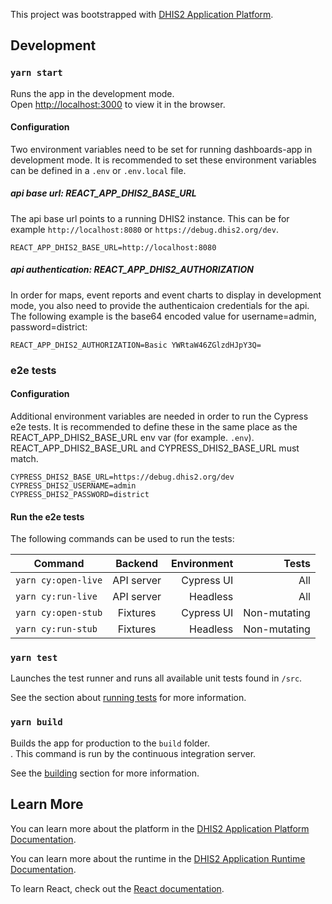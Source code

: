 This project was bootstrapped with [DHIS2 Application Platform](https://github.com/dhis2/app-platform).

## Development

### `yarn start`

Runs the app in the development mode.<br />
Open [http://localhost:3000](http://localhost:3000) to view it in the browser.

#### Configuration

Two environment variables need to be set for running dashboards-app in development mode. It is recommended to set these environment variables can be defined in a `.env` or `.env.local` file.

##### api base url: REACT_APP_DHIS2_BASE_URL

The api base url points to a running DHIS2 instance. This can be for example `http://localhost:8080` or `https://debug.dhis2.org/dev`.

```
REACT_APP_DHIS2_BASE_URL=http://localhost:8080
```

##### api authentication: REACT_APP_DHIS2_AUTHORIZATION

In order for maps, event reports and event charts to display in development mode, you also need to provide the authenticaion credentials for the api. The following example is the base64 encoded value for username=admin, password=district:

```
REACT_APP_DHIS2_AUTHORIZATION=Basic YWRtaW46ZGlzdHJpY3Q=
```

### e2e tests

#### Configuration

Additional environment variables are needed in order to run the Cypress e2e tests. It is recommended to define these in the same place as the REACT_APP_DHIS2_BASE_URL env var (for example. `.env`). REACT_APP_DHIS2_BASE_URL and CYPRESS_DHIS2_BASE_URL must match.

```
CYPRESS_DHIS2_BASE_URL=https://debug.dhis2.org/dev
CYPRESS_DHIS2_USERNAME=admin
CYPRESS_DHIS2_PASSWORD=district
```

#### Run the e2e tests

The following commands can be used to run the tests:

| Command             |  Backend   | Environment |        Tests |
| ------------------- | :--------: | ----------: | -----------: |
| `yarn cy:open-live` | API server |  Cypress UI |          All |
| `yarn cy:run-live`  | API server |    Headless |          All |
| `yarn cy:open-stub` |  Fixtures  |  Cypress UI | Non-mutating |
| `yarn cy:run-stub`  |  Fixtures  |    Headless | Non-mutating |

### `yarn test`

Launches the test runner and runs all available unit tests found in `/src`.<br />

See the section about [running tests](https://platform.dhis2.nu/#/scripts/test) for more information.

### `yarn build`

Builds the app for production to the `build` folder.<br />. This command is run by the continuous integration server.

See the [building](https://platform.dhis2.nu/#/scripts/build) section for more information.

## Learn More

You can learn more about the platform in the [DHIS2 Application Platform Documentation](https://platform.dhis2.nu/).

You can learn more about the runtime in the [DHIS2 Application Runtime Documentation](https://runtime.dhis2.nu/).

To learn React, check out the [React documentation](https://reactjs.org/).
